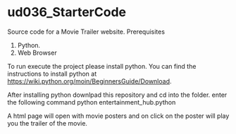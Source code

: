 # ud036_StarterCode
Source code for a Movie Trailer website.
Prerequisites 
1. Python.
2. Web Browser

To run execute the project please install python.
You can find the instructions to install python at https://wiki.python.org/moin/BeginnersGuide/Download.

After installing python downlpad this repository and cd into the folder. 
enter the following command 
    python entertainment_hub.python
    
A html page will open with movie posters and on click on the poster will play you the trailer of the movie. 
